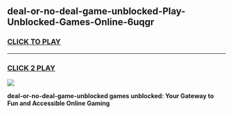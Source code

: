 
## deal-or-no-deal-game-unblocked-Play-Unblocked-Games-Online-6uqgr
<h3>
<a href="https://premium76.site?title=deal-or-no-deal-game-unblocked&ref=25A">CLICK TO PLAY</a></h3>
<hr>

<h3>
<a href="https://premium76.site?title=deal-or-no-deal-game-unblocked&ref=25A">CLICK 2 PLAY</a>
  
</h3>

<a href="https://premium76.site?title=deal-or-no-deal-game-unblocked&ref=25A"><img src="https://clearcache.store/games.png"></a>


**deal-or-no-deal-game-unblocked games unblocked: Your Gateway to Fun and Accessible Online Gaming**
